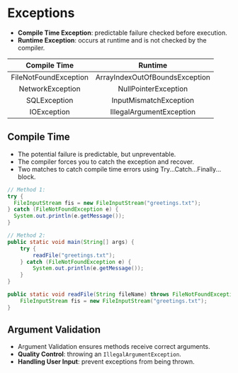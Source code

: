 # Exceptions

- **Compile Time Exception**: predictable failure checked before execution.
- **Runtime Exception**: occurs at runtime and is not checked by the compiler.

|     Compile Time      |            Runtime             |
| :-------------------: | :----------------------------: |
| FileNotFoundException | ArrayIndexOutOfBoundsException |
|   NetworkException    |      NullPointerException      |
|     SQLException      |     InputMismatchException     |
|      IOException      |    IllegalArgumentException    |

## Compile Time

- The potential failure is predictable, but unpreventable.
- The compiler forces you to catch the exception and recover.
- Two matches to catch compile time errors using Try...Catch...Finally... block.

```java
// Method 1:
try {
  FileInputStream fis = new FileInputStream("greetings.txt");
} catch (FileNotFoundException e) {
  System.out.println(e.getMessage());
}

// Method 2:
public static void main(String[] args) {
    try {
        readFile("greetings.txt");
    } catch (FileNotFoundException e) {
        System.out.println(e.getMessage());
    }
}

public static void readFile(String fileName) throws FileNotFoundException {
    FileInputStream fis = new FileInputStream("greetings.txt");
}
```

## Argument Validation

- Argument Validation ensures methods receive correct arguments.
- **Quality Control**: throwing an `IllegalArgumentException`.
- **Handling User Input**: prevent exceptions from being thrown.
